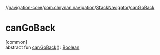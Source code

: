 //[navigation-core](../../../index.md)/[com.chrynan.navigation](../index.md)/[StackNavigator](index.md)/[canGoBack](can-go-back.md)

# canGoBack

[common]\
abstract fun [canGoBack](can-go-back.md)(): [Boolean](https://kotlinlang.org/api/latest/jvm/stdlib/kotlin/-boolean/index.html)
